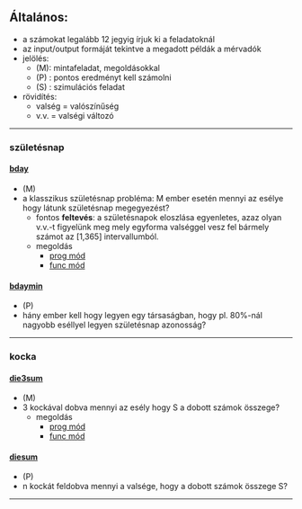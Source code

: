 ## Általános:
* a számokat legalább 12 jegyig írjuk ki a feladatoknál
* az input/output formáját tekintve a megadott példák a mérvadók
* jelölés:
  * (M): mintafeladat, megoldásokkal
  * (P) : pontos eredményt kell számolni
  * (S) : szimulációs feladat
* rövidítés:
  * valség = valószínűség
  * v.v. = valségi változó

---
### születésnap
#### [bday](bday/doc/desc.pdf)
* (M)
* a klasszikus születésnap probléma: M ember esetén mennyi az esélye 
hogy látunk születésnap megegyezést?
  * fontos **feltevés**: a születésnapok eloszlása egyenletes, azaz
olyan v.v.-t figyelünk meg mely egyforma valséggel vesz fel bármely számot az [1,365] intervallumból.
  * megoldás
    * [prog mód](bday/doc/pexample.md)
    * [func mód](bday/doc/fexample.md)


#### [bdaymin](bdaymin/doc/desc.pdf)
* (P)
* hány ember kell hogy legyen egy társaságban, hogy 
pl. 80%-nál nagyobb eséllyel legyen születésnap azonosság?


---


### kocka
#### [die3sum](die3sum/doc/desc.pdf)
* (M)
* 3 kockával dobva mennyi az esély hogy S a dobott számok összege?
  * megoldás
    * [prog mód](die3sum/doc/pexample.md)
    * [func mód](die3sum/doc/fexample.md)


#### [diesum](diesum/diesum.pdf)
* (P)
* n kockát feldobva mennyi a valsége, hogy a dobott számok összege S?

---


